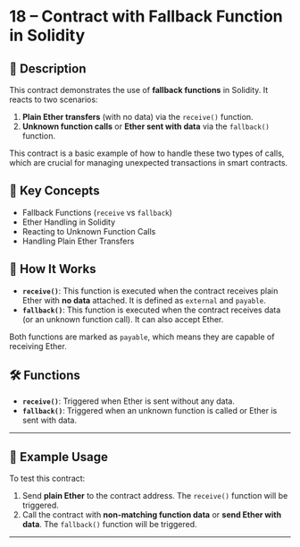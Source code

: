 # 18 – Contract with Fallback Function in Solidity

## 📄 Description

This contract demonstrates the use of **fallback functions** in Solidity. It reacts to two scenarios:
1. **Plain Ether transfers** (with no data) via the `receive()` function.
2. **Unknown function calls** or **Ether sent with data** via the `fallback()` function.

This contract is a basic example of how to handle these two types of calls, which are crucial for managing unexpected transactions in smart contracts.

## 🧠 Key Concepts

- Fallback Functions (`receive` vs `fallback`)
- Ether Handling in Solidity
- Reacting to Unknown Function Calls
- Handling Plain Ether Transfers

## 🔧 How It Works

- **`receive()`**: This function is executed when the contract receives plain Ether with **no data** attached. It is defined as `external` and `payable`.
- **`fallback()`**: This function is executed when the contract receives data (or an unknown function call). It can also accept Ether.

Both functions are marked as `payable`, which means they are capable of receiving Ether.

## 🛠 Functions

- **`receive()`**: Triggered when Ether is sent without any data.
- **`fallback()`**: Triggered when an unknown function is called or Ether is sent with data.

---

## 🧪 Example Usage

To test this contract:
1. Send **plain Ether** to the contract address. The `receive()` function will be triggered.
2. Call the contract with **non-matching function data** or **send Ether with data**. The `fallback()` function will be triggered.

---

